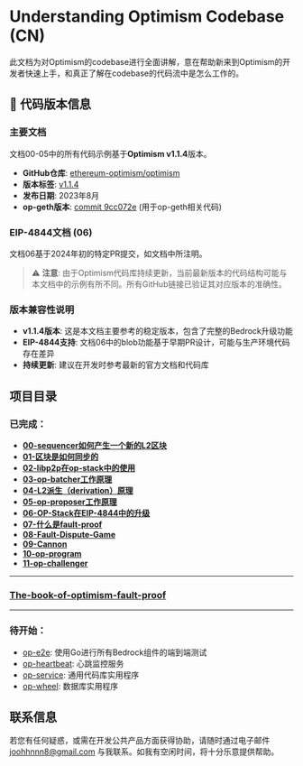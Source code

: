 # Understanding Optimism Codebase (CN)

此文档为对Optimism的codebase进行全面讲解，意在帮助新来到Optimism的开发者快速上手，和真正了解在codebase的代码流中是怎么工作的。

## 📌 代码版本信息

### 主要文档
文档00-05中的所有代码示例基于**Optimism v1.1.4**版本。

- **GitHub仓库**: [ethereum-optimism/optimism](https://github.com/ethereum-optimism/optimism)
- **版本标签**: [v1.1.4](https://github.com/ethereum-optimism/optimism/tree/v1.1.4)
- **发布日期**: 2023年8月
- **op-geth版本**: [commit 9cc072e](https://github.com/ethereum-optimism/op-geth/commit/9cc072e922f66d35b32a11e3751ecfd033b768f7) (用于op-geth相关代码)

### EIP-4844文档 (06)
文档06基于2024年初的特定PR提交，如文档中所注明。

> ⚠️ **注意**: 由于Optimism代码库持续更新，当前最新版本的代码结构可能与本文档中的示例有所不同。所有GitHub链接已验证其对应版本的准确性。

### 版本兼容性说明
- **v1.1.4版本**: 这是本文档主要参考的稳定版本，包含了完整的Bedrock升级功能
- **EIP-4844支持**: 文档06中的blob功能基于早期PR设计，可能与生产环境代码存在差异
- **持续更新**: 建议在开发时参考最新的官方文档和代码库

## 项目目录

### 已完成：

- [**00-sequencer如何产生一个新的L2区块**](https://github.com/joohhnnn/Understanding-Optimism-Codebase-CN/blob/main/sequencer/00-how-sequencer-generates-L2-blocks.md)
- [**01-区块是如何同步的**](https://github.com/joohhnnn/Understanding-Optimism-Codebase-CN/blob/main/sequencer/01-how-block-sync.md)
- [**02-libp2p在op-stack中的使用**](https://github.com/joohhnnn/Understanding-Optimism-Codebase-CN/blob/main/sequencer/02-how-optimism-use-libp2p.md)
- [**03-op-batcher工作原理**](https://github.com/joohhnnn/Understanding-Optimism-Codebase-CN/blob/main/sequencer/03-how-batcher-works.md)
- [**04-L2派生（derivation）原理**](https://github.com/joohhnnn/Understanding-Optimism-Codebase-CN/blob/main/sequencer/04-how-derivation-works.md)
- [**05-op-proposer工作原理**](https://github.com/joohhnnn/Understanding-Optimism-Codebase-CN/blob/main/sequencer/05-how-proposer-works.md)
- [**06-OP-Stack在EIP-4844中的升级**](https://github.com/joohhnnn/Understanding-Optimism-Codebase-CN/blob/main/sequencer/06-Upgrade-of-OPStack-in-EIP-4844.md)
- [**07-什么是fault-proof**](https://github.com/joohhnnn/The-book-of-optimism-fault-proof-CN/blob/main/01-what-is-fault-proof.md)
- [**08-Fault-Dispute-Game**](https://github.com/joohhnnn/The-book-of-optimism-fault-proof-CN/blob/main/02-fault-dispute-game.md)
- [**09-Cannon**](https://github.com/joohhnnn/The-book-of-optimism-fault-proof-CN/blob/main/03-cannon.md)
- [**10-op-program**](https://github.com/joohhnnn/The-book-of-optimism-fault-proof-CN/blob/main/04-op-program.md)
- [**11-op-challenger**](https://github.com/joohhnnn/The-book-of-optimism-fault-proof-CN/blob/main/05-op-challenger.md)

---

### [The-book-of-optimism-fault-proof](https://github.com/joohhnnn/The-book-of-optimism-fault-proof)

---

### 待开始：

- [op-e2e](https://github.com/joohhnnn/Understanding-Optimism-Codebase-CN/tree/main/op-e2e): 使用Go进行所有Bedrock组件的端到端测试
- [op-heartbeat](https://github.com/joohhnnn/Understanding-Optimism-Codebase-CN/tree/main/op-heartbeat): 心跳监控服务
- [op-service](https://github.com/joohhnnn/Understanding-Optimism-Codebase-CN/tree/main/op-service): 通用代码库实用程序
- [op-wheel](https://github.com/joohhnnn/Understanding-Optimism-Codebase-CN/tree/main/op-wheel): 数据库实用程序

## 联系信息

若您有任何疑惑，或需在开发公共产品方面获得协助，请随时通过电子邮件 [joohhnnn8@gmail.com](mailto:joohhnnn8@gmail.com) 与我联系。如我有空闲时间，将十分乐意提供帮助。

